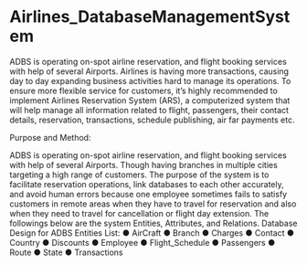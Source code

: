 # Airlines_DatabaseManagementSystem

ADBS is operating on-spot airline reservation, and flight booking services with help  of several Airports.
Airlines is having more transactions, causing day to day expanding business 
activities hard to manage its operations. To ensure more flexible service for 
customers, it’s highly recommended to implement Airlines Reservation System 
(ARS), a computerized system that will help manage all information related to flight, 
passengers, their contact details, reservation, transactions, schedule publishing, air 
far payments etc.

Purpose and Method:

ADBS is operating on-spot airline reservation, and flight booking services with help 
of several Airports. Though having branches in multiple cities targeting a high range 
of customers.
The purpose of the system is to facilitate reservation operations, link databases to 
each other accurately, and avoid human errors because one employee sometimes 
fails to satisfy customers in remote areas when they have to travel for reservation 
and also when they need to travel for cancellation or flight day extension. The 
followings below are the system Entities, Attributes, and Relations.
Database Design for ADBS
Entities List:
● AirCraft
● Branch
● Charges
● Contact
● Country
● Discounts
● Employee
● Flight_Schedule
● Passengers
● Route
● State
● Transactions
